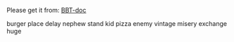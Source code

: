 Please get it from: [BBT-doc](#) 

burger place delay nephew stand kid pizza enemy vintage misery exchange huge
